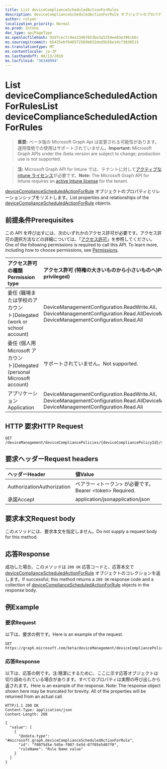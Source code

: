 ```yaml
---
title: List deviceComplianceScheduledActionForRules
description: deviceComplianceScheduledActionForRule オブジェクトのプロパティとリレーションシップをリストします。
author: rolyon
localization_priority: Normal
ms.prod: Intune
doc_type: apiPageType
ms.openlocfilehash: 93dfcec7c4ee33467653be3a5354ee83e396c66c
ms.sourcegitcommit: b5425ebf648572569b032ded5b56e1dcf3830515
ms.translationtype: MT
ms.contentlocale: ja-JP
ms.lasthandoff: 08/13/2019
ms.locfileid: "36340094"
---
```

# <a name="list-devicecompliancescheduledactionforrules"></a><span data-ttu-id="1e3a5-103">List deviceComplianceScheduledActionForRules</span><span class="sxs-lookup"><span data-stu-id="1e3a5-103">List deviceComplianceScheduledActionForRules</span></span>

> <span data-ttu-id="1e3a5-104">**重要:** ベータ版の Microsoft Graph Api は変更される可能性があります。運用環境での使用はサポートされていません。</span><span class="sxs-lookup"><span data-stu-id="1e3a5-104">**Important:** Microsoft Graph APIs under the /beta version are subject to change; production use is not supported.</span></span>

> <span data-ttu-id="1e3a5-105">**注:** Microsoft Graph API for Intune では、テナントに対して[アクティブな intune ライセンス](https://go.microsoft.com/fwlink/?linkid=839381)が必要です。</span><span class="sxs-lookup"><span data-stu-id="1e3a5-105">**Note:** The Microsoft Graph API for Intune requires an [active Intune license](https://go.microsoft.com/fwlink/?linkid=839381) for the tenant.</span></span>

<span data-ttu-id="1e3a5-106">[deviceComplianceScheduledActionForRule](../resources/intune-deviceconfig-devicecompliancescheduledactionforrule.md) オブジェクトのプロパティとリレーションシップをリストします。</span><span class="sxs-lookup"><span data-stu-id="1e3a5-106">List properties and relationships of the [deviceComplianceScheduledActionForRule](../resources/intune-deviceconfig-devicecompliancescheduledactionforrule.md) objects.</span></span>

## <a name="prerequisites"></a><span data-ttu-id="1e3a5-107">前提条件</span><span class="sxs-lookup"><span data-stu-id="1e3a5-107">Prerequisites</span></span>
<span data-ttu-id="1e3a5-p101">この API を呼び出すには、次のいずれかのアクセス許可が必要です。アクセス許可の選択方法などの詳細については、「[アクセス許可](/graph/permissions-reference)」を参照してください。</span><span class="sxs-lookup"><span data-stu-id="1e3a5-p101">One of the following permissions is required to call this API. To learn more, including how to choose permissions, see [Permissions](/graph/permissions-reference).</span></span>

|<span data-ttu-id="1e3a5-110">アクセス許可の種類</span><span class="sxs-lookup"><span data-stu-id="1e3a5-110">Permission type</span></span>|<span data-ttu-id="1e3a5-111">アクセス許可 (特権の大きいものから小さいものへ)</span><span class="sxs-lookup"><span data-stu-id="1e3a5-111">Permissions (from most to least privileged)</span></span>|
|:---|:---|
|<span data-ttu-id="1e3a5-112">委任 (職場または学校のアカウント)</span><span class="sxs-lookup"><span data-stu-id="1e3a5-112">Delegated (work or school account)</span></span>|<span data-ttu-id="1e3a5-113">DeviceManagementConfiguration.ReadWrite.All、DeviceManagementConfiguration.Read.All</span><span class="sxs-lookup"><span data-stu-id="1e3a5-113">DeviceManagementConfiguration.ReadWrite.All, DeviceManagementConfiguration.Read.All</span></span>|
|<span data-ttu-id="1e3a5-114">委任 (個人用 Microsoft アカウント)</span><span class="sxs-lookup"><span data-stu-id="1e3a5-114">Delegated (personal Microsoft account)</span></span>|<span data-ttu-id="1e3a5-115">サポートされていません。</span><span class="sxs-lookup"><span data-stu-id="1e3a5-115">Not supported.</span></span>|
|<span data-ttu-id="1e3a5-116">アプリケーション</span><span class="sxs-lookup"><span data-stu-id="1e3a5-116">Application</span></span>|<span data-ttu-id="1e3a5-117">DeviceManagementConfiguration.ReadWrite.All、DeviceManagementConfiguration.Read.All</span><span class="sxs-lookup"><span data-stu-id="1e3a5-117">DeviceManagementConfiguration.ReadWrite.All, DeviceManagementConfiguration.Read.All</span></span>|

## <a name="http-request"></a><span data-ttu-id="1e3a5-118">HTTP 要求</span><span class="sxs-lookup"><span data-stu-id="1e3a5-118">HTTP Request</span></span>
<!-- {
  "blockType": "ignored"
}
-->
``` http
GET /deviceManagement/deviceCompliancePolicies/{deviceCompliancePolicyId}/scheduledActionsForRule
```

## <a name="request-headers"></a><span data-ttu-id="1e3a5-119">要求ヘッダー</span><span class="sxs-lookup"><span data-stu-id="1e3a5-119">Request headers</span></span>
|<span data-ttu-id="1e3a5-120">ヘッダー</span><span class="sxs-lookup"><span data-stu-id="1e3a5-120">Header</span></span>|<span data-ttu-id="1e3a5-121">値</span><span class="sxs-lookup"><span data-stu-id="1e3a5-121">Value</span></span>|
|:---|:---|
|<span data-ttu-id="1e3a5-122">Authorization</span><span class="sxs-lookup"><span data-stu-id="1e3a5-122">Authorization</span></span>|<span data-ttu-id="1e3a5-123">ベアラー &lt;トークン&gt; が必要です。</span><span class="sxs-lookup"><span data-stu-id="1e3a5-123">Bearer &lt;token&gt; Required.</span></span>|
|<span data-ttu-id="1e3a5-124">承諾</span><span class="sxs-lookup"><span data-stu-id="1e3a5-124">Accept</span></span>|<span data-ttu-id="1e3a5-125">application/json</span><span class="sxs-lookup"><span data-stu-id="1e3a5-125">application/json</span></span>|

## <a name="request-body"></a><span data-ttu-id="1e3a5-126">要求本文</span><span class="sxs-lookup"><span data-stu-id="1e3a5-126">Request body</span></span>
<span data-ttu-id="1e3a5-127">このメソッドには、要求本文を指定しません。</span><span class="sxs-lookup"><span data-stu-id="1e3a5-127">Do not supply a request body for this method.</span></span>

## <a name="response"></a><span data-ttu-id="1e3a5-128">応答</span><span class="sxs-lookup"><span data-stu-id="1e3a5-128">Response</span></span>
<span data-ttu-id="1e3a5-129">成功した場合、このメソッドは `200 OK` 応答コードと、応答本文で [deviceComplianceScheduledActionForRule](../resources/intune-deviceconfig-devicecompliancescheduledactionforrule.md) オブジェクトのコレクションを返します。</span><span class="sxs-lookup"><span data-stu-id="1e3a5-129">If successful, this method returns a `200 OK` response code and a collection of [deviceComplianceScheduledActionForRule](../resources/intune-deviceconfig-devicecompliancescheduledactionforrule.md) objects in the response body.</span></span>

## <a name="example"></a><span data-ttu-id="1e3a5-130">例</span><span class="sxs-lookup"><span data-stu-id="1e3a5-130">Example</span></span>

### <a name="request"></a><span data-ttu-id="1e3a5-131">要求</span><span class="sxs-lookup"><span data-stu-id="1e3a5-131">Request</span></span>
<span data-ttu-id="1e3a5-132">以下は、要求の例です。</span><span class="sxs-lookup"><span data-stu-id="1e3a5-132">Here is an example of the request.</span></span>
``` http
GET https://graph.microsoft.com/beta/deviceManagement/deviceCompliancePolicies/{deviceCompliancePolicyId}/scheduledActionsForRule
```

### <a name="response"></a><span data-ttu-id="1e3a5-133">応答</span><span class="sxs-lookup"><span data-stu-id="1e3a5-133">Response</span></span>
<span data-ttu-id="1e3a5-p102">以下は、応答の例です。注:簡潔にするために、ここに示す応答オブジェクトは切り詰められている場合があります。すべてのプロパティは実際の呼び出しから返されます。</span><span class="sxs-lookup"><span data-stu-id="1e3a5-p102">Here is an example of the response. Note: The response object shown here may be truncated for brevity. All of the properties will be returned from an actual call.</span></span>
``` http
HTTP/1.1 200 OK
Content-Type: application/json
Content-Length: 208

{
  "value": [
    {
      "@odata.type": "#microsoft.graph.deviceComplianceScheduledActionForRule",
      "id": "f0075d5e-5d5e-f007-5e5d-07f05e5d07f0",
      "ruleName": "Rule Name value"
    }
  ]
}
```






